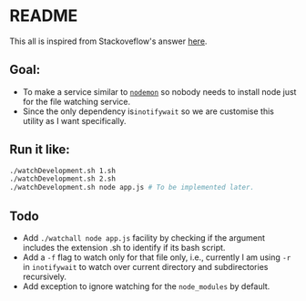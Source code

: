 # README

This all is inspired from Stackoveflow's answer [here](https://superuser.com/a/181543/776589).

## Goal:

- To make a service similar to [`nodemon`](https://github.com/remy/nodemon) so nobody needs to install node just for the file watching service.
- Since the only dependency is`inotifywait` so we are customise this utility as I want specifically.

## Run it like:

```bash
./watchDevelopment.sh 1.sh
./watchDevelopment.sh 2.sh
./watchDevelopment.sh node app.js # To be implemented later.
```

## Todo

- Add `./watchall node app.js` facility by checking if the argument includes the extension .sh to identify if its bash script.
- Add a `-f` flag to watch only for that file only, i.e., currently I am using `-r` in `inotifywait` to watch over current directory and subdirectories recursively.
- Add exception to ignore watching for the `node_modules` by default.
